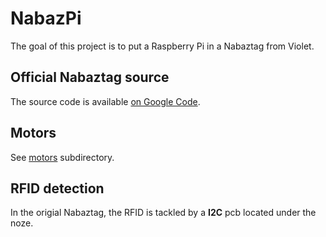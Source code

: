 # NabazPi
The goal of this project is to put a Raspberry Pi in a Nabaztag from Violet.

## Official Nabaztag source
The source code is available [on Google Code](https://code.google.com/archive/p/nabaztag-source-code/).

## Motors
See [motors](motors/) subdirectory.

## RFID detection
In the origial Nabaztag, the RFID is tackled by a **I2C** pcb located under the noze.
